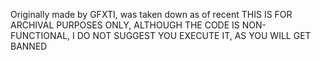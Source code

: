 Originally made by GFXTI, was taken down as of recent THIS IS FOR ARCHIVAL PURPOSES ONLY, ALTHOUGH THE CODE IS NON-FUNCTIONAL, I DO NOT SUGGEST YOU EXECUTE IT, AS YOU WILL GET BANNED
